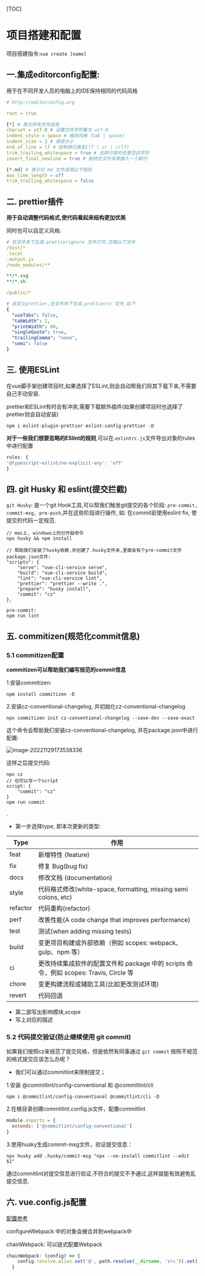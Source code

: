 [TOC]



# 项目搭建和配置

项目搭建指令:`vue create [name]`

## 一.集成editorconfig配置:

用于在不同开发人员的电脑上的IDE保持相同的代码风格

```yaml
# http://editorconfig.org

root = true

[*] # 表示所有文件适用
charset = utf-8 # 设置文件字符集为 utf-8
indent_style = space # 缩进风格（tab | space）
indent_size = 2 # 缩进大小
end_of_line = lf # 控制换行类型(lf | cr | crlf)
trim_trailing_whitespace = true # 去除行首的任意空白字符
insert_final_newline = true # 始终在文件末尾插入一个新行

[*.md] # 表示仅 md 文件适用以下规则
max_line_length = off
trim_trailing_whitespace = false
```



## 二. prettier插件

**用于自动调整代码格式,使代码看起来结构更加优美**

同时也可以自定义风格:

```yaml
# 在文件夹下生成.prettierignore 文件打开,忽略以下文件
/dist/*
.local
.output.js
/node_modules/**

**/*.svg
**/*.sh

/public/*

# 自定义prettier,在文件夹下生成.prettierrc 文件,如下
{
  "useTabs": false,
  "tabWidth": 2,
  "printWidth": 80,
  "singleQuote": true,
  "trailingComma": "none",
  "semi": false
}

```



## 三. 使用ESLint

在vue脚手架创建项目时,如果选择了ESLint,则会自动帮我们将其下载下来,不需要自己手动安装.

prettier和ESLint有时会有冲突,需要下载额外插件(如果创建项目时也选择了prettier则会自动安装)

```shell
npm i eslint-plugin-prettier eslint-config-prettier -D
```

**对于一些我们想要忽略的ESlint的规则**,可以在.`eslintrc.js`文件导出对象的rules中进行配置

```js
rules: {
'@typescript-eslint/no-explicit-any': 'off'
}
```





## 四. git Husky 和 eslint(提交拦截)

`git Husky`: 是一个git Hook工具,可以帮我们触发git提交的各个阶段: `pre-commit, commit-msg, pre-push`,并在这些阶段进行操作, 如: 在commit前使用eslint fix, 使提交的代码一定规范.

```shell
// mac上, windows上的分开敲命令
npx husky && npm install

// 帮助我们安装了husky依赖,并创建了.husky文件夹,里面会有个pre-commit文件
package.json文件:
"scripts": {
    "serve": "vue-cli-service serve",
    "build": "vue-cli-service build",
    "lint": "vue-cli-service lint",
    "prettier": "prettier --write .",
    "prepare": "husky install",
    "commit": "cz"
},

pre-commit:
npm run lint
```



## 五. commitizen(规范化commit信息)

### 5.1 commitizen配置

**commitizen可以帮助我们编写规范的commit信息**

1.安装commitizen:

```shell
npm install commitizen -D
```

2.安装cz-conventional-changelog, 并初始化cz-conventional-changelog

```shell
npx commitizen init cz-conventional-changelog --save-dev --save-exact
```

这个命令会帮助我们安装cz-conventional-changelog, 并在package.json中进行配置:

![image-20221129173538336](C:\Users\zZOMZz\AppData\Roaming\Typora\typora-user-images\image-20221129173538336.png)

这样之后提交代码:

```shell
npx cz
// 也可以写一个script
script: {
	"commit": "cz"
}
npm run commit
```

.  

- 第一步选择type, 即本次更新的类型:

| Type     | 作用                                                         |
| -------- | ------------------------------------------------------------ |
| feat     | 新增特性 (feature)                                           |
| fix      | 修复 Bug(bug fix)                                            |
| docs     | 修改文档 (documentation)                                     |
| style    | 代码格式修改(white-space, formatting, missing semi colons, etc) |
| refactor | 代码重构(refactor)                                           |
| perf     | 改善性能(A code change that improves performance)            |
| test     | 测试(when adding missing tests)                              |
| build    | 变更项目构建或外部依赖（例如 scopes: webpack、gulp、npm 等） |
| ci       | 更改持续集成软件的配置文件和 package 中的 scripts 命令，例如 scopes: Travis, Circle 等 |
| chore    | 变更构建流程或辅助工具(比如更改测试环境)                     |
| revert   | 代码回退                                                     |

-  第二部写出影响模块,scope
-  写上对应的描述



### 5.2 代码提交验证(防止继续使用 git commit)

如果我们按照cz来规范了提交风格，但是依然有同事通过 `git commit` 按照不规范的格式提交应该怎么办呢？

* 我们可以通过commitlint来限制提交；

1.安装 @commitlint/config-conventional 和 @commitlint/cli

```shell
npm i @commitlint/config-conventional @commitlint/cli -D
```

2.在根目录创建commitlint.config.js文件，配置commitlint

```js
module.exports = {
  extends: ['@commitlint/config-conventional']
}
```

3.使用husky生成commit-msg文件，验证提交信息：

```shell
npx husky add .husky/commit-msg "npx --no-install commitlint --edit $1"
```

通过commitlint对提交信息进行验证,不符合的提交不予通过,这样就能有效避免乱提交信息.



   

## 六. vue.config.js配置

[配置参考](https://cli.vuejs.org/zh/config/)

configureWebpack 中的对象会被合并到webpack中

chainWebpack: 可以链式配置Webpack

```js
chainWebpack: (config) => {
    config.resolve.alias.set('@', path.resolve(__dirname, 'src')).set('views', '@/views')
  }
```





